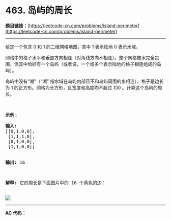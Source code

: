 # 463. 岛屿的周长

**题目链接：**[https://leetcode-cn.com/problems/island-perimeter](https://leetcode-cn.com/problems/island-perimeter)

---

<div class="content__1Y2H">
 <div class="notranslate">
  <p>给定一个包含 0 和 1 的二维网格地图，其中 1 表示陆地&nbsp;0 表示水域。</p> 
  <p>网格中的格子水平和垂直方向相连（对角线方向不相连）。整个网格被水完全包围，但其中恰好有一个岛屿（或者说，一个或多个表示陆地的格子相连组成的岛屿）。</p> 
  <p>岛屿中没有“湖”（“湖” 指水域在岛屿内部且不和岛屿周围的水相连）。格子是边长为 1 的正方形。网格为长方形，且宽度和高度均不超过 100 。计算这个岛屿的周长。</p> 
  <p>&nbsp;</p> 
  <p><strong>示例 :</strong></p> 
  <pre class="language-text"><strong>输入:</strong>
[[0,1,0,0],
 [1,1,1,0],
 [0,1,0,0],
 [1,1,0,0]]

<strong>输出:</strong> 16

<strong>解释:</strong> 它的周长是下面图片中的 16 个黄色的边：

<img src="https://assets.leetcode-cn.com/aliyun-lc-upload/uploads/2018/10/12/island.png">
</pre> 
 </div>
</div>

---

**AC 代码：**

```java

```